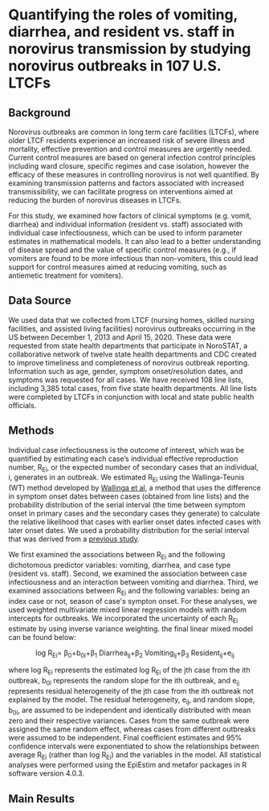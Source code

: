 # Quantifying the roles of vomiting, diarrhea, and resident vs. staff in norovirus transmission by studying norovirus outbreaks in 107 U.S. LTCFs

## Background
Norovirus outbreaks are common in long term care facilities (LTCFs), where older LTCF residents experience an increased risk of severe illness and mortality, effective prevention and control measures are urgently needed. Current control measures are based on general infection control principles including ward closure, specific regimes and case isolation, however the efficacy of these measures in controlling norovirus is not well quantified. By examining transmission patterns and factors associated with increased transmissibility, we can facilitate progress on interventions aimed at reducing the burden of norovirus diseases in LTCFs. 

For this study, we examined how factors of clinical symptoms (e.g. vomit, diarrhea) and individual information (resident vs. staff) associated with individual case infectiousness, which can be used to inform parameter estimates in mathematical models. It can also lead to a better understanding of disease spread and the value of specific control measures (e.g., if vomiters are found to be more infectious than non-vomiters, this could lead support for control measures aimed at reducing vomiting, such as antiemetic treatment for vomiters). 

## Data Source

We used data that we collected from LTCF (nursing homes, skilled nursing facilities, and assisted living facilities) norovirus outbreaks occurring in the US between December 1, 2013 and April 15, 2020. These data were requested from state health departments that participate in NoroSTAT, a collaborative network of twelve state health departments and CDC created to improve timeliness and completeness of norovirus outbreak reporting. Information such as age, gender, symptom onset/resolution dates, and symptoms was requested for all cases. We have received 108 line lists, including 3,385 total cases, from five state health departments. All line lists were completed by LTCFs in conjunction with local and state public health officials.

## Methods
Individual case infectiousness is the outcome of interest, which was be quantified by estimating each case’s individual effective reproduction number, R<sub>Ei</sub>, or the expected number of secondary cases that an individual, i, generates in an outbreak. We estimated R<sub>Ei</sub> using the Wallinga-Teunis (WT) method developed by [Wallinga et al](https://academic.oup.com/aje/article/160/6/509/79472), a method that uses the difference in symptom onset dates between cases (obtained from line lists) and the probability distribution of the serial interval (the time between symptom onset in primary cases and the secondary cases they generate) to calculate the relative likelihood that cases with earlier onset dates infected cases with later onset dates. We used a probability distribution for the serial interval that was derived from a [previous study](https://wwwnc.cdc.gov/eid/article/15/1/08-0299_article). 

We first examined the associations between R<sub>Ei</sub> and the following dichotomous predictor variables: vomiting, diarrhea, and case type (resident vs. staff). Second, we examined the association between case infectiousness and an interaction between vomiting and diarrhea. Third, we examined associations between R<sub>Ei</sub> and the following variables: being an index case or not, season of case's sympton onset. For these analyses, we used weighted multivariate mixed linear regression models with random intercepts for outbreaks. We incorporated the uncertainty of each R<sub>Ei</sub> estimate by using inverse variance weighting.
the final linear mixed model can be found below:

<p align="center">
    log R<sub>Ei</sub>= &beta;<sub>0</sub>+b<sub>0i</sub>+&beta;<sub>1</sub> Diarrhea<sub>ij</sub>+&beta;<sub>2</sub> Vomiting<sub>ij</sub>+&beta;<sub>3</sub> Resident<sub>ij</sub>+e<sub>ij</sub>
</p>

where log R<sub>Ei</sub> represents the estimated log R<sub>Ei</sub> of the jth case from the ith outbreak, b<sub>0i</sub> represents the random slope for the ith outbreak, and e<sub>ij</sub> represents residual heterogeneity of the jth case from the ith outbreak not explained by the model. The residual heterogeneity, e<sub>ij</sub>, and random slope, b<sub>0i</sub>, are assumed to be independent and identically distributed with mean zero and their respective variances. Cases from the same outbreak were assigned the same random effect, whereas cases from different outbreaks were assumed to be independent. Final coefficient estimates and 95% confidence intervals were exponentiated to show the relationships between average R<sub>Ei</sub> (rather than log R<sub>Ei</sub>) and the variables in the model. All statistical analyses were performed using the EpiEstim and metafor packages in R software version 4.0.3. 

## Main Results


